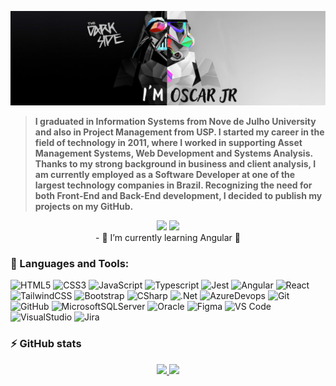 ![](https://github.com/oscarlojr/oscarlojr/blob/main/assets/DarkSideOscarJunior.png)
> <b>I graduated in Information Systems from Nove de Julho University and also in Project Management from USP. I started my career in the field of technology in 2011, where I worked in supporting Asset Management Systems, Web Development and Systems Analysis. Thanks to my strong background in business and client analysis, I am currently employed as a Software Developer at one of the largest technology companies in Brazil. Recognizing the need for both Front-End and Back-End development, I decided to publish my projects on my GitHub.</b>
<div id="badges" align = "center">
	<a href="https://www.linkedin.com/in/oscarlojr/" target="_blank"><img src="https://img.shields.io/badge/-LinkedIn-%230077B5?style=for-the-badge&logo=linkedin&logoColor=white" target="_blank"></a> 
	<a href="mailto:oscarlojr@gmail.com" target="_blank"><img src="https://img.shields.io/badge/-Gmail-white?style=for-the-badge&logo=Gmail&Color=black" target="_blank"></a> 
</div>

<div align = "center">
- 🔰 I’m currently learning Angular 🌱
</div>

### 📌 Languages and Tools:
![HTML5](https://img.shields.io/badge/html5-%23E34F26.svg?style=for-the-badge&logo=html5&logoColor=white)
![CSS3](https://img.shields.io/badge/css3-%231572B6.svg?style=for-the-badge&logo=css3&logoColor=white)
![JavaScript](https://img.shields.io/badge/javascript-%23323330.svg?style=for-the-badge&logo=javascript&logoColor=%23F7DF1E)
![Typescript](https://img.shields.io/badge/TypeScript-007ACC?style=for-the-badge&logo=typescript&logoColor=white)
![Jest](https://img.shields.io/badge/Jest-323330?style=for-the-badge&logo=Jest&logoColor=white)
![Angular](https://img.shields.io/badge/Angular-DD0031?style=for-the-badge&logo=angular&logoColor=white)
![React](https://img.shields.io/badge/React-20232A?style=for-the-badge&logo=react&logoColor=61DAFB)
![TailwindCSS](https://img.shields.io/badge/Tailwind_CSS-38B2AC?style=for-the-badge&logo=tailwind-css&logoColor=white)
![Bootstrap](https://img.shields.io/badge/Bootstrap-563D7C?style=for-the-badge&logo=bootstrap&logoColor=white)
![CSharp](https://img.shields.io/badge/C%23-239120?style=for-the-badge&logo=c-sharp&logoColor=white)
![.Net](https://img.shields.io/badge/.NET-5C2D91?style=for-the-badge&logo=.net&logoColor=white)
![AzureDevops](https://img.shields.io/badge/Azure_DevOps-0078D7?style=for-the-badge&logo=azure-devops&logoColor=white)
![Git](https://img.shields.io/badge/git-%23F05033.svg?style=for-the-badge&logo=git&logoColor=white)
![GitHub](https://img.shields.io/badge/github-%23121011.svg?style=for-the-badge&logo=github&logoColor=white)
![MicrosoftSQLServer](https://img.shields.io/badge/Microsoft%20SQL%20Server-CC2927?style=for-the-badge&logo=microsoft%20sql%20server&logoColor=white)
![Oracle](https://img.shields.io/badge/Oracle-F80000?style=for-the-badge&logo=Oracle&logoColor=white)
![Figma](https://img.shields.io/badge/Figma-F24E1E?style=for-the-badge&logo=figma&logoColor=white)
![VS Code](https://img.shields.io/badge/VS%20Code-0078d7.svg?style=for-the-badge&logo=visual-studio-code&logoColor=white)
![VisualStudio](https://img.shields.io/badge/Visual_Studio-5C2D91?style=for-the-badge&logo=visual%20studio&logoColor=white)
![Jira](https://img.shields.io/badge/Jira-0052CC?style=for-the-badge&logo=Jira&logoColor=white)

### ⚡ GitHub stats
<div align="center"> 
  <a href="https://github.com/oscarlojr">
	  <!-- <img height="180em" src="https://github-readme-stats-xi-gilt-80.vercel.app/api?username=oscarlojr&show_icons=true&theme=apprentice&include_all_commits=true"/> -->
	  <img height="180em" src="https://github-readme-stats-xi-gilt-80.vercel.app/api/top-langs/?username=oscarlojr&layout=compact&langs_count=7&theme=apprentice"/>
	  <img height="180em" src="https://github-readme-streak-stats.herokuapp.com?user=oscarlojr&theme=icegray"/>
  </a>
</div>
